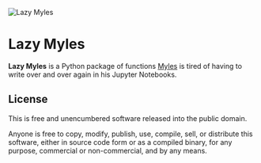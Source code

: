![Lazy Myles](designs/lazy-myles-github-card.png)

# Lazy Myles

**Lazy Myles** is a Python package of functions [Myles](https://mylesb.ca/) is
tired of having to write over and over again in his Jupyter Notebooks.

License
-------

This is free and unencumbered software released into the public domain.

Anyone is free to copy, modify, publish, use, compile, sell, or
distribute this software, either in source code form or as a compiled
binary, for any purpose, commercial or non-commercial, and by any means.

